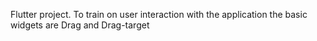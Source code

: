 
 Flutter project.
To train on user interaction with the application 
the basic widgets are Drag and Drag-target 

